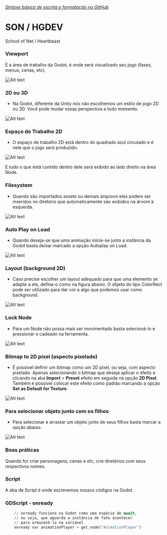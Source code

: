 ###### [Sintaxe básica de escrita e formatação no GitHub](https://help.github.com/pt/github/writing-on-github/basic-writing-and-formatting-syntax)<br/>

# SON / HGDEV
School of Net / Heartbeast

### Viewport

É a área de trabalho da Godot, é onde será visualizado seu jogo (fases, menus, cenas, etc).

![Alt text](https://github.com/phoenixproject/gamedev/blob/master/__MEDIA/__GODOT/01_godot_viewport.png?raw=true "Viewport")

### 2D ou 3D

- Na Godot, diferente da Unity nós não escolhemos um estilo de jogo 2D ou 3D. Você
pode mudar essas perspectiva a todo momento.

![Alt text](https://github.com/phoenixproject/gamedev/blob/master/__MEDIA/__GODOT/02_godot_mudanca_ambiente.png?raw=true "Perspectiva")

### Espaço de Trabalho 2D

- O espaço de trabalho 2D está dentro do quadrado azul circulado e é nele que o jogo será produzido.

![Alt text](https://github.com/phoenixproject/gamedev/blob/master/__MEDIA/__GODOT/03_godot_espaco_trabalho_2d.png?raw=true "Espaço de trabalho 2D")

E tudo o que está contido dentro dele será exibido ao lado direito na área Node.

### Filesystem

- Quando são importados assets ou demais arquivos eles podem ser inseridos no diretório que automaticamente são exibidos na árvore à esquerda.

![Alt text](https://github.com/phoenixproject/gamedev/blob/master/__MEDIA/__GODOT/04_godot_filesystem_location_explorer.png?raw=true "Filesystem Explorer")

### Auto Play on Load

- Quando deseja-se que uma animação inicie-se junto a instância da Godot basta deixar marcado a opção Autoplay on Load.

![Alt text](https://github.com/phoenixproject/gamedev/blob/master/__MEDIA/__GODOT/05_godot_autoplay_on_load.png?raw=true "Auto Play")

### Layout (background 2D)

- Caso precise escolher um layout adequado para que uma elemento se adapte a ele, defina-o como na figura abaixo. O objeto do tipo
ColorRect pode ser utilizado para dar cor a algo que podemos usar como background.

![Alt text](https://github.com/phoenixproject/gamedev/blob/master/__MEDIA/__GODOT/06_godot_layout_escolha.png?raw=true "Layout")

### Lock Node

- Para um Node não possa mais ser movimentado basta selecioná-lo e pressionar o cadeado na ferramenta.

![Alt text](https://github.com/phoenixproject/gamedev/blob/master/__MEDIA/__GODOT/07_godot_lock_node.png?raw=true "Lock Node")

### Bitmap to 2D pixel (aspecto pixelado)

- É possível definir um bitmap como um 2D pixel, ou seja, com aspecto pixelado. Apenas selecionando o bitmap que deseja aplicar o efeito e clicando na aba **Import** > **Preset** efeito em seguida na opção **2D Pixel**. Também é possível colocar este efeito como padrão marcando a opção **Set as Default for Texture**.

![Alt text](https://github.com/phoenixproject/gamedev/blob/master/__MEDIA/__GODOT/07_godot_lock_node.png?raw=true "Lock Node")

### Para selecionar objeto junto com os filhos

- Para selecionar e arrastar um objeto junto de seus filhos basta marcar a opção abaixo.

![Alt text](https://github.com/phoenixproject/gamedev/blob/master/__MEDIA/__GODOT/09_godot_select_objeto_junto_com_filhos.png?raw=true "Select the object")

### Boas práticas

Quando for criar personagens, cenas e etc, crie diretórios com seus respectivos nomes.

### Script

A aba de Script é onde escrevemos nossos códigos na Godot.

### GDScript - onready

```python
	// onready funciona na Godot como uma espécie de await,
	// ou seja, que aguarda a instância de fato acontecer 
	// para armazená-la na variável
	onready var animationPlayer = get_node("AnimationPlayer")
```


